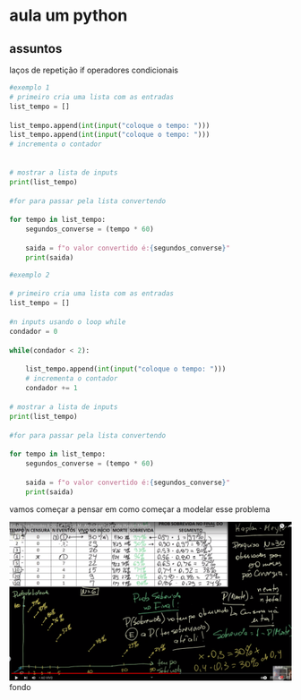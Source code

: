 # aula um python

## assuntos
laços de repetição
if
operadores condicionais

```python
#exemplo 1
# primeiro cria uma lista com as entradas
list_tempo = []

list_tempo.append(int(input("coloque o tempo: ")))
list_tempo.append(int(input("coloque o tempo: ")))
# incrementa o contador


# mostrar a lista de inputs
print(list_tempo)

#for para passar pela lista convertendo

for tempo in list_tempo:
    segundos_converse = (tempo * 60)

    saida = f"o valor convertido é:{segundos_converse}"
    print(saida)

```

```python
#exemplo 2

# primeiro cria uma lista com as entradas
list_tempo = []

#n inputs usando o loop while
condador = 0

while(condador < 2):

    list_tempo.append(int(input("coloque o tempo: ")))
    # incrementa o contador
    condador += 1

# mostrar a lista de inputs
print(list_tempo)

#for para passar pela lista convertendo

for tempo in list_tempo:
    segundos_converse = (tempo * 60)

    saida = f"o valor convertido é:{segundos_converse}"
    print(saida)
```

vamos começar a pensar em como começar a modelar esse problema

![Alt text](image.png)
fondo 
